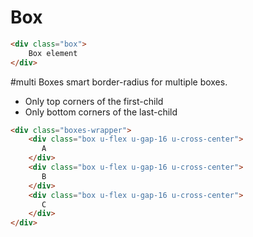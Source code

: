 # Box

```html
<div class="box">
    Box element
</div>
```

#multi Boxes
smart border-radius for multiple boxes.
- Only top corners of the first-child
- Only bottom corners of the last-child
```html
<div class="boxes-wrapper">
    <div class="box u-flex u-gap-16 u-cross-center">
       A
    </div>
    <div class="box u-flex u-gap-16 u-cross-center">
       B
    </div>
    <div class="box u-flex u-gap-16 u-cross-center">
       C
    </div>
</div>
```